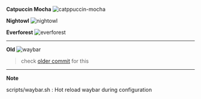 **Catpuccin Mocha**
![catppuccin-mocha](https://ik.imagekit.io/rayshold/dotfiles/_config/waybar/catppuccin-mocha.webp?updatedAt=1706288787762)

**Nightowl**
![nightowl](https://ik.imagekit.io/rayshold/dotfiles/_config/waybar/nightowl.webp?updatedAt=1706288787143)

**Everforest**
![everforest](https://ik.imagekit.io/rayshold/dotfiles/_config/waybar/everforest.webp?updatedAt=1706288787718)

---

**Old**
![waybar](https://ik.imagekit.io/rayshold/dotfiles/_config/hypr/wayabr.webp?updatedAt=1680639074588)

> check [older commit](https://github.com/ImRayy/dotfiles/tree/3ca17a6e987bdb2d1c8c67c432e2d6e1bdaf98ed) for this

---

**Note**

scripts/waybar.sh : Hot reload waybar during configuration
